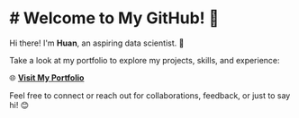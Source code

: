 # # Welcome to My GitHub! 👋

Hi there! I'm **Huan**, an aspiring data scientist. 🚀

Take a look at my portfolio to explore my projects, skills, and experience:
  
🌐 **[Visit My Portfolio](https://HiMyNameIsBoxxy.github.io)**  

Feel free to connect or reach out for collaborations, feedback, or just to say hi! 😊
